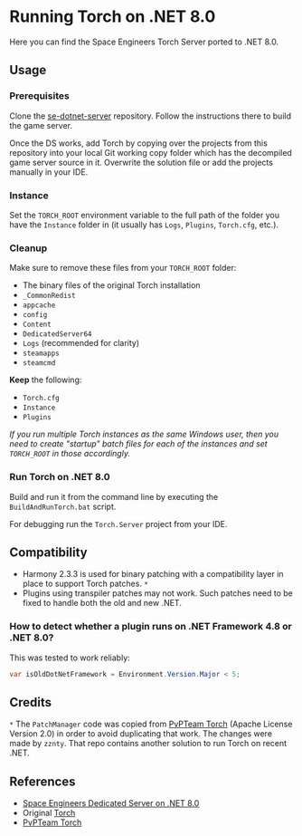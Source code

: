 # Running Torch on .NET 8.0

Here you can find the Space Engineers Torch Server ported to .NET 8.0.

## Usage

### Prerequisites

Clone the [se-dotnet-server](https://github.com/viktor-ferenczi/se-dotnet-server) repository. 
Follow the instructions there to build the game server.

Once the DS works, add Torch by copying over the projects from this repository into
your local Git working copy folder which has the decompiled game server source in it. 
Overwrite the solution file or add the projects manually in your IDE.

### Instance

Set the `TORCH_ROOT` environment variable to the full path of the folder you have
the `Instance` folder in (it usually has `Logs`, `Plugins`, `Torch.cfg`, etc.).

### Cleanup

Make sure to remove these files from your `TORCH_ROOT` folder:
- The binary files of the original Torch installation
- `_CommonRedist`
- `appcache`
- `config`
- `Content`
- `DedicatedServer64`
- `Logs` (recommended for clarity)
- `steamapps`
- `steamcmd`

**Keep** the following:
- `Torch.cfg`
- `Instance`
- `Plugins`

_If you run multiple Torch instances as the same Windows user, then you need to
create "startup" batch files for each of the instances and set `TORCH_ROOT` in
those accordingly._

### Run Torch on .NET 8.0

Build and run it from the command line by executing the
`BuildAndRunTorch.bat` script.

For debugging run the `Torch.Server` project from your IDE.

## Compatibility

- Harmony 2.3.3 is used for binary patching with a compatibility layer in place to support Torch patches. `*`
- Plugins using transpiler patches may not work. Such patches need to be fixed to handle both the old and new .NET. 

### How to detect whether a plugin runs on .NET Framework 4.8 or .NET 8.0?

This was tested to work reliably:
```cs
var isOldDotNetFramework = Environment.Version.Major < 5;
```

## Credits

`*` The `PatchManager` code was copied from [PvPTeam Torch](https://github.com/PveTeam/Torch) (Apache License Version 2.0) in order to avoid duplicating that work. The changes were made by `zznty`. That repo contains another solution to run Torch on recent .NET.

## References

- [Space Engineers Dedicated Server on .NET 8.0](https://github.com/viktor-ferenczi/se-dotnet-server)
- Original [Torch](https://github.com/TorchAPI/Torch)
- [PvPTeam Torch](https://github.com/PveTeam/Torch)
